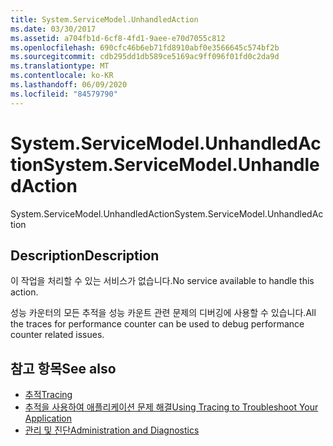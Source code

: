 ```yaml
---
title: System.ServiceModel.UnhandledAction
ms.date: 03/30/2017
ms.assetid: a704fb1d-6cf8-4fd1-9aee-e70d7055c812
ms.openlocfilehash: 690cfc46b6eb71fd8910abf0e3566645c574bf2b
ms.sourcegitcommit: cdb295dd1db589ce5169ac9ff096f01fd0c2da9d
ms.translationtype: MT
ms.contentlocale: ko-KR
ms.lasthandoff: 06/09/2020
ms.locfileid: "84579790"
---
```

# <a name="systemservicemodelunhandledaction"></a><span data-ttu-id="af391-102">System.ServiceModel.UnhandledAction</span><span class="sxs-lookup"><span data-stu-id="af391-102">System.ServiceModel.UnhandledAction</span></span>
<span data-ttu-id="af391-103">System.ServiceModel.UnhandledAction</span><span class="sxs-lookup"><span data-stu-id="af391-103">System.ServiceModel.UnhandledAction</span></span>  
  
## <a name="description"></a><span data-ttu-id="af391-104">Description</span><span class="sxs-lookup"><span data-stu-id="af391-104">Description</span></span>  
 <span data-ttu-id="af391-105">이 작업을 처리할 수 있는 서비스가 없습니다.</span><span class="sxs-lookup"><span data-stu-id="af391-105">No service available to handle this action.</span></span>  
  
 <span data-ttu-id="af391-106">성능 카운터의 모든 추적을 성능 카운트 관련 문제의 디버깅에 사용할 수 있습니다.</span><span class="sxs-lookup"><span data-stu-id="af391-106">All the traces for performance counter can be used to debug performance counter related issues.</span></span>  
  
## <a name="see-also"></a><span data-ttu-id="af391-107">참고 항목</span><span class="sxs-lookup"><span data-stu-id="af391-107">See also</span></span>

- [<span data-ttu-id="af391-108">추적</span><span class="sxs-lookup"><span data-stu-id="af391-108">Tracing</span></span>](index.md)
- [<span data-ttu-id="af391-109">추적을 사용하여 애플리케이션 문제 해결</span><span class="sxs-lookup"><span data-stu-id="af391-109">Using Tracing to Troubleshoot Your Application</span></span>](using-tracing-to-troubleshoot-your-application.md)
- [<span data-ttu-id="af391-110">관리 및 진단</span><span class="sxs-lookup"><span data-stu-id="af391-110">Administration and Diagnostics</span></span>](../index.md)
